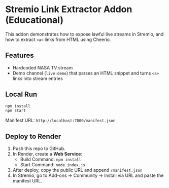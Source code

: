 # Stremio Link Extractor Addon (Educational)

This addon demonstrates how to expose lawful live streams in Stremio, and how to extract `<a>` links from HTML using Cheerio.

## Features
- Hardcoded NASA TV stream
- Demo channel (`live:demo`) that parses an HTML snippet and turns `<a>` links into stream entries

## Local Run
```bash
npm install
npm start
```
Manifest URL: `http://localhost:7000/manifest.json`

## Deploy to Render
1. Push this repo to GitHub.
2. In Render, create a **Web Service**:
   - Build Command: `npm install`
   - Start Command: `node index.js`
3. After deploy, copy the public URL and append `/manifest.json`
4. In Stremio, go to Add-ons → Community → Install via URL and paste the manifest URL.
